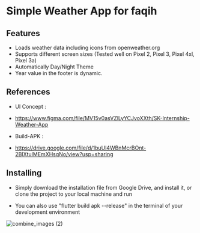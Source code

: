# Simple Weather App for faqih

## Features
- Loads weather data including icons from openweather.org 
- Supports different screen sizes (Tested well on Pixel 2, Pixel 3, Pixel 4xl, Pixel 3a)
- Automatically Day/Night Theme
- Year value in the footer is dynamic.
 
## References
 
- UI Concept :  
- https://www.figma.com/file/MV15v0asVZlLyYCJvoXXth/SK-Internship-Weather-App
 
- Build-APK :  
- https://drive.google.com/file/d/1buUl4WBnMcrBOnt-2BlXtuIMEmXHsqNo/view?usp=sharing

## Installing

- Simply download the installation file from Google Drive, and install it, or clone the project to your local machine and run

- You can also use "flutter build apk --release" in the terminal of your development environment

![combine_images (2)](https://user-images.githubusercontent.com/15833765/200519064-e476228b-7ff8-4d6e-a27c-392c34a175ad.png)


 

 
